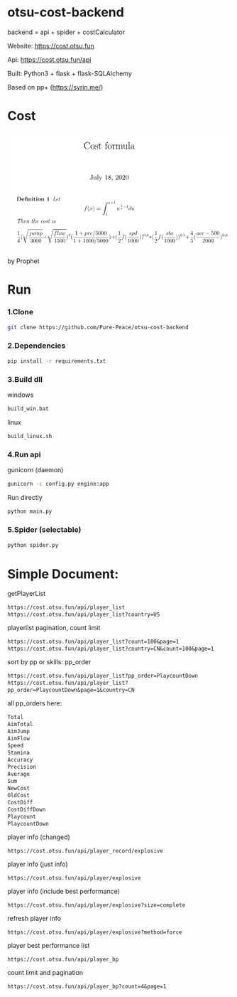 # otsu-cost-backend
backend = api + spider + costCalculator

Website: https://cost.otsu.fun

Api: https://cost.otsu.fun/api

Built: Python3 + flask + flask-SQLAlchemy

Based on pp+ (https://syrin.me/)


# Cost

![png](https://github.com/Pure-Peace/otsu-cost-backend/blob/master/cost-fomula.png)

by Prophet



# Run

### 1.Clone

```bash
git clone https://github.com/Pure-Peace/otsu-cost-backend
```

### 2.Dependencies

```bash
pip install -r requirements.txt
```

### 3.Build dll

windows
```bash
build_win.bat
```

linux
```bash
build_linux.sh
```

### 4.Run api


gunicorn (daemon)

```bash
gunicorn -c config.py engine:app
```

Run directly

```bash
python main.py
```

### 5.Spider (selectable)

```bash
python spider.py
```


# Simple Document:

getPlayerList

```
https://cost.otsu.fun/api/player_list
https://cost.otsu.fun/api/player_list?country=US
```

playerlist pagination, count limit

```
https://cost.otsu.fun/api/player_list?count=100&page=1
https://cost.otsu.fun/api/player_list?country=CN&count=100&page=1
```

sort by pp or skills: pp_order

```
https://cost.otsu.fun/api/player_list?pp_order=PlaycountDown
https://cost.otsu.fun/api/player_list?pp_order=PlaycountDown&page=1&country=CN
```

all pp_orders here:
```
Total
AimTotal
AimJump
AimFlow
Speed
Stamina
Accuracy
Precision
Average
Sum
NewCost
OldCost
CostDiff
CostDiffDown
Playcount
PlaycountDown
```



player info (changed)

```
https://cost.otsu.fun/api/player_record/explosive
```

player info (just info)

```
https://cost.otsu.fun/api/player/explosive
```

player info (include best performance)

```
https://cost.otsu.fun/api/player/explosive?size=complete
```


refresh player info

```
https://cost.otsu.fun/api/player/explosive?method=force
```


player best performance list

```
https://cost.otsu.fun/api/player_bp
```

count limit and pagination

```
https://cost.otsu.fun/api/player_bp?count=4&page=1
```
